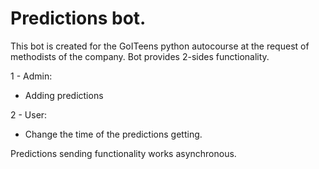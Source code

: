 # Predictions bot.
This bot is created for the GoITeens python autocourse at the request of methodists of the company.
Bot provides 2-sides functionality.

1 - Admin:
  - Adding predictions

2 - User:
  - Change the time of the predictions getting.

Predictions sending functionality works asynchronous.
